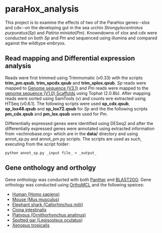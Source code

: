 paraHox_analysis
==========

This project is to examine the effects of two of the ParaHox genes--xlox and cdx--on the developing gut in the sea urchin _Strongylocentrotus purpuratus_(_Sp_) and _Patiria miniata_(_Pm_). Knowndowns of xlox and cdx were conducted on both _Sp_ and _Pm_ and sequenced using illumina and compared against the wildtype embryos. 

## Read mapping and Differential expression analysis

Reads were first trimmed using Trimmomatic (v0.33) with the scripts **trim_pm.qsub**, **trim_spcdx.qsub** and **trim_splox.qsub**.
_Sp_ reads were mapped to [Genome sequence (V3.1)] and _Pm_ reads were mapped to the [genome sequence (V1.0) Scaffolds] using Tophat (2.0.8b). After mapping reads were sorted using SamTools (v) and counts wre extracted using HTSeq (v0.6.1). The following scripts were used **sp_cdx.qsub**, **sp_lox48.qsub** and **sp_lox72.qsub** for _Sp_ and the the following scripts **pm_cdx.qsub** and **pm_lox.qsub** were used for _Pm_. 

Differentially expressed genes were identified using DESeq2 and after the differentially expressed genes were annotated using extracted information from <echinobase.org> which are in the **data/** directory and using annot_sp.py and annot_pm.py scripts. 
The scripts are used as such, executing from the script folder:
```
python annot_sp.py _input file_ > _output_
```
[Genome sequence (V3.1)]: http://www.echinobase.org/Echinobase/SpDownloads
[genome sequence (V1.0) Scaffolds]: http://www.echinobase.org/Echinobase/PmDownload

## Gene onthology and ortholgy

Gene onthology was conducted with both [Panther] and [BLAST2GO]. Gene orthology was conducted using [OrthoMCL] and the following speices:
* [Human (Homo sapiens)]
* [Mouse (Mus musculus)]
* [Elephant shark (Callorhinchus milii)]
* [Ciona intestinalis]
* [Platypus (Ornithorhynchus anatinus)]
* [Spotted gar (Lepisosteus oculatus)]
* [Xenopus tropicalis]

[Panther]: http://www.pantherdb.org/
[BLAST2GO]: https://www.blast2go.com/
[OrthoMCL]: http://www.orthomcl.org/orthomcl/
[Human (Homo sapiens)]: ftp://ftp.ensembl.org/pub/release-83/fasta/homo_sapiens/pep/
[Mouse (Mus musculus)]: ftp://ftp.ensembl.org/pub/release-83/fasta/mus_musculus/pep/
[Elephant shark (Callorhinchus milii)]: http://esharkgenome.imcb.a-star.edu.sg/download/
[Ciona intestinalis]:ftp://ftp.ensembl.org/pub/release-83/fasta/ciona_intestinalis/pep/
[Platypus (Ornithorhynchus anatinus)]: ftp://ftp.ensembl.org/pub/release-83/fasta/ornithorhynchus_anatinus/pep/
[Spotted gar (Lepisosteus oculatus)]: ftp://ftp.ensembl.org/pub/release-83/fasta/lepisosteus_oculatus/pep/
[Xenopus tropicalis]: ftp://ftp.ensembl.org/pub/release-83/fasta/xenopus_tropicalis/pep/
